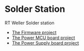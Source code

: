 # Solder Station
RT Weller Solder station

* [The Firmware project](https://github.com/pimium/solder_station_avr/blob/master/README.md)
* [The Power MCU board project](solder_station_kicad_board/README.md)
* [The Power Supply board project]( solder_station_kicad_pwr/README.md)
